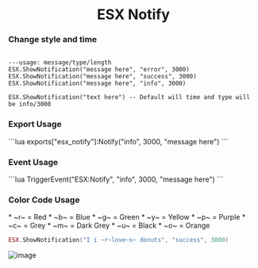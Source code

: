 <h1 align="center">ESX Notify</h1>

<h3>Change style and time</h3>

```

---usage: message/type/length
ESX.ShowNotification("message here", "error", 3000)
ESX.ShowNotification("message here", "success", 3000)
ESX.ShowNotification("message here", "info", 3000)

ESX.ShowNotification("text here") -- Default will time and type will be info/3000

```

<h3>Export Usage</h3>
```lua
exports["esx_notify"]:Notify("info", 3000, "message here")
```

<h3>Event Usage</h3>
```lua
TriggerEvent("ESX:Notify", "info", 3000, "message here")
```

<h3>Color Code Usage</h3>
* ~r~ = Red
* ~b~ = Blue
* ~g~ = Green
* ~y~ = Yellow
* ~p~ = Purple
* ~c~ = Grey
* ~m~ = Dark Grey
* ~u~ = Black
* ~o~ = Orange

```lua
ESX.ShowNotification("I i ~r~love~s~ donuts", "success", 3000)
```

<img src="https://imgur.com/gsNwFO3.png" alt="image">
